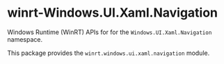 <!-- warning: Please don't edit this file. It was automatically generated. -->

# winrt-Windows.UI.Xaml.Navigation

Windows Runtime (WinRT) APIs for for the `Windows.UI.Xaml.Navigation` namespace.

This package provides the `winrt.windows.ui.xaml.navigation` module.
